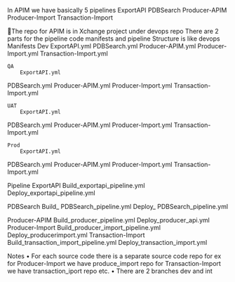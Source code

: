 In APIM we have basically 5 pipelines
ExportAPI
PDBSearch
Producer-APIM
Producer-Import
Transaction-Import

The repo for APIM is in Xchange project under devops repo
There are 2 parts for the pipeline code manifests and pipeline
Structure is like
devops
Manifests
	Dev
		ExportAPI.yml
PDBSearch.yml
Producer-APIM.yml
Producer-Import.yml
Transaction-Import.yml

	QA
		ExportAPI.yml
PDBSearch.yml
Producer-APIM.yml
Producer-Import.yml
Transaction-Import.yml

	UAT
		ExportAPI.yml
PDBSearch.yml
Producer-APIM.yml
Producer-Import.yml
Transaction-Import.yml

	Prod
		ExportAPI.yml
PDBSearch.yml
Producer-APIM.yml
Producer-Import.yml
Transaction-Import.yml

Pipeline
	ExportAPI
		Build_exportapi_pipeline.yml
		Deploy_exportapi_pipeline.yml

PDBSearch
		Build_ PDBSearch_pipeline.yml
		Deploy_ PDBSearch_pipeline.yml

Producer-APIM
		Build_producer_pipeline.yml
		Deploy_producer_api.yml
Producer-Import
		Build_producer_import_pipeline.yml
		Deploy_producerimport.yml
Transaction-Import
		Build_transaction_import_pipeline.yml
		Deploy_transaction_import.yml


Notes
•	For each source code there is a separate source code repo for ex for Producer-Import we have produce_import repo for Transaction-Import we have transaction_iport repo etc.
•	There are 2 branches dev and int


